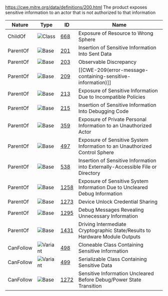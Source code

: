 https://cwe.mitre.org/data/definitions/200.html
The product exposes sensitive information to an actor that is not authorized to that information

| Nature    | Type                                                       | ID                                                       | Name                                                                            |
| --------- | ---------------------------------------------------------- | -------------------------------------------------------- | ------------------------------------------------------------------------------- |
| ChildOf   | ![Class](https://cwe.mitre.org/images/icons/class.gif)     | [668](https://cwe.mitre.org/data/definitions/668.html)   | Exposure of Resource to Wrong Sphere                                            |
| ParentOf  | ![Base](https://cwe.mitre.org/images/icons/base.gif)       | [201](https://cwe.mitre.org/data/definitions/201.html)   | Insertion of Sensitive Information Into Sent Data                               |
| ParentOf  | ![Base](https://cwe.mitre.org/images/icons/base.gif)       | [203](https://cwe.mitre.org/data/definitions/203.html)   | Observable Discrepancy                                                          |
| ParentOf  | ![Base](https://cwe.mitre.org/images/icons/base.gif)       | [209](https://cwe.mitre.org/data/definitions/209.html)   | [[CWE-209(error-message-containing-sensitive-information)]]                     |
| ParentOf  | ![Base](https://cwe.mitre.org/images/icons/base.gif)       | [213](https://cwe.mitre.org/data/definitions/213.html)   | Exposure of Sensitive Information Due to Incompatible Policies                  |
| ParentOf  | ![Base](https://cwe.mitre.org/images/icons/base.gif)       | [215](https://cwe.mitre.org/data/definitions/215.html)   | Insertion of Sensitive Information Into Debugging Code                          |
| ParentOf  | ![Base](https://cwe.mitre.org/images/icons/base.gif)       | [359](https://cwe.mitre.org/data/definitions/359.html)   | Exposure of Private Personal Information to an Unauthorized Actor               |
| ParentOf  | ![Base](https://cwe.mitre.org/images/icons/base.gif)       | [497](https://cwe.mitre.org/data/definitions/497.html)   | Exposure of Sensitive System Information to an Unauthorized Control Sphere      |
| ParentOf  | ![Base](https://cwe.mitre.org/images/icons/base.gif)       | [538](https://cwe.mitre.org/data/definitions/538.html)   | Insertion of Sensitive Information into Externally-Accessible File or Directory |
| ParentOf  | ![Base](https://cwe.mitre.org/images/icons/base.gif)       | [1258](https://cwe.mitre.org/data/definitions/1258.html) | Exposure of Sensitive System Information Due to Uncleared Debug Information     |
| ParentOf  | ![Base](https://cwe.mitre.org/images/icons/base.gif)       | [1273](https://cwe.mitre.org/data/definitions/1273.html) | Device Unlock Credential Sharing                                                |
| ParentOf  | ![Base](https://cwe.mitre.org/images/icons/base.gif)       | [1295](https://cwe.mitre.org/data/definitions/1295.html) | Debug Messages Revealing Unnecessary Information                                |
| ParentOf  | ![Base](https://cwe.mitre.org/images/icons/base.gif)       | [1431](https://cwe.mitre.org/data/definitions/1431.html) | Driving Intermediate Cryptographic State/Results to Hardware Module Outputs     |
| CanFollow | ![Variant](https://cwe.mitre.org/images/icons/variant.gif) | [498](https://cwe.mitre.org/data/definitions/498.html)   | Cloneable Class Containing Sensitive Information                                |
| CanFollow | ![Variant](https://cwe.mitre.org/images/icons/variant.gif) | [499](https://cwe.mitre.org/data/definitions/499.html)   | Serializable Class Containing Sensitive Data                                    |
| CanFollow | ![Base](https://cwe.mitre.org/images/icons/base.gif)       | [1272](https://cwe.mitre.org/data/definitions/1272.html) | Sensitive Information Uncleared Before Debug/Power State Transition             |